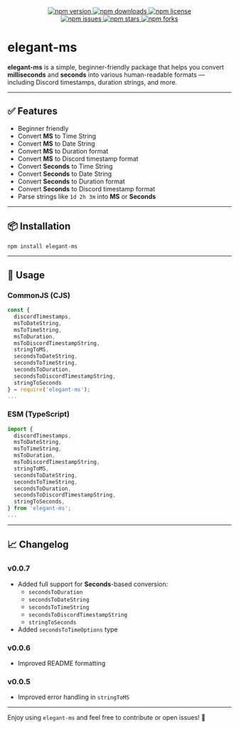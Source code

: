 <div align="center">
  <a href="https://www.npmjs.com/package/elegant-ms">
    <img src="https://img.shields.io/npm/v/elegant-ms?style=for-the-badge" alt="npm version" />
  </a>
  <a href="https://www.npmjs.com/package/elegant-ms">
    <img src="https://img.shields.io/npm/dt/elegant-ms?style=for-the-badge" alt="npm downloads" />
  </a>
  <a href="https://www.npmjs.com/package/elegant-ms">
    <img src="https://img.shields.io/npm/l/elegant-ms?style=for-the-badge" alt="npm license" />
  </a>
  <br />
  <a href="https://github.com/FearlessNite345/elegant-ms/issues">
    <img src="https://img.shields.io/github/issues/FearlessNite345/elegant-ms?style=for-the-badge" alt="npm issues" />
  </a>
  <a href="https://github.com/FearlessNite345/elegant-ms/stargazers">
    <img src="https://img.shields.io/github/stars/FearlessNite345/elegant-ms?style=for-the-badge" alt="npm stars" />
  </a>
  <a href="https://github.com/FearlessNite345/elegant-ms/network/members">
    <img src="https://img.shields.io/github/forks/FearlessNite345/elegant-ms?style=for-the-badge" alt="npm forks" />
  </a>
</div>

# elegant-ms

**elegant-ms** is a simple, beginner-friendly package that helps you convert **milliseconds** and **seconds** into various human-readable formats — including Discord timestamps, duration strings, and more.

---

## ✅ Features

- Beginner friendly
- Convert **MS** to Time String
- Convert **MS** to Date String
- Convert **MS** to Duration format
- Convert **MS** to Discord timestamp format
- Convert **Seconds** to Time String
- Convert **Seconds** to Date String
- Convert **Seconds** to Duration format
- Convert **Seconds** to Discord timestamp format
- Parse strings like `1d 2h 3m` into **MS** or **Seconds**

---

## 📦 Installation

```bash
npm install elegant-ms
```

---

## 📘 Usage

### CommonJS (CJS)

```js
const {
  discordTimestamps,
  msToDateString,
  msToTimeString,
  msToDuration,
  msToDiscordTimestampString,
  stringToMS,
  secondsToDateString,
  secondsToTimeString,
  secondsToDuration,
  secondsToDiscordTimestampString,
  stringToSeconds
} = require('elegant-ms');
...
```

### ESM (TypeScript)

```ts
import {
  discordTimestamps,
  msToDateString,
  msToTimeString,
  msToDuration,
  msToDiscordTimestampString,
  stringToMS,
  secondsToDateString,
  secondsToTimeString,
  secondsToDuration,
  secondsToDiscordTimestampString,
  stringToSeconds,
} from 'elegant-ms';
...
```

---

## 📈 Changelog

### v0.0.7

- Added full support for **Seconds**-based conversion:
  - `secondsToDuration`
  - `secondsToDateString`
  - `secondsToTimeString`
  - `secondsToDiscordTimestampString`
  - `stringToSeconds`
- Added `secondsToTimeOptions` type

### v0.0.6

- Improved README formatting

### v0.0.5

- Improved error handling in `stringToMS`

---

Enjoy using `elegant-ms` and feel free to contribute or open issues! 🎉